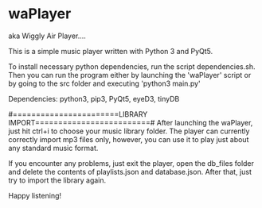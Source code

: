 # waPlayer

aka Wiggly Air Player....

This is a simple music player written with Python 3 and PyQt5.

To install necessary python dependencies, run the script dependencies.sh. Then you can run
the program either by launching the 'waPlayer' script or by going to the src folder and
executing 'python3 main.py'

Dependencies: python3, pip3, PyQt5, eyeD3, tinyDB

#=======================LIBRARY IMPORT=========================#
After launching the waPlayer, just hit ctrl+i to choose your music library folder.
The player can currently correctly import mp3 files only, however, you can use it
to play just about any standard music format.

If you encounter any problems, just exit the player, open the db_files folder and delete
the contents of playlists.json and database.json. After that, just try to import the
library again.

Happy listening!
